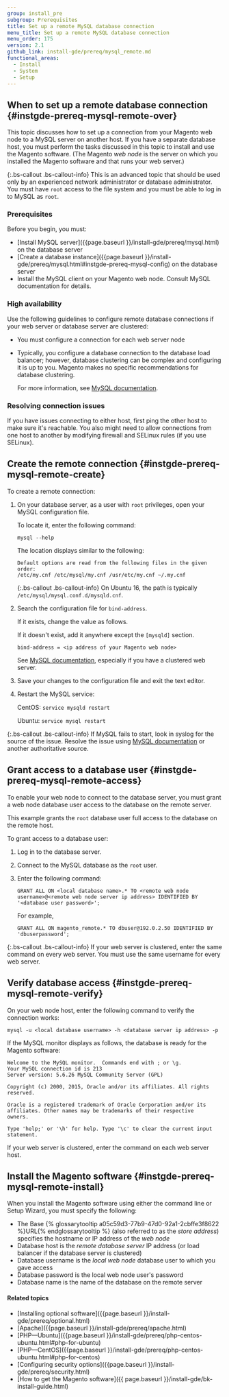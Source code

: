 ```yaml
---
group: install_pre
subgroup: Prerequisites
title: Set up a remote MySQL database connection
menu_title: Set up a remote MySQL database connection
menu_order: 175
version: 2.1
github_link: install-gde/prereq/mysql_remote.md
functional_areas:
  - Install
  - System
  - Setup
---
```


## When to set up a remote database connection {#instgde-prereq-mysql-remote-over}

This topic discusses how to set up a connection from your Magento web node to a MySQL server on another host. If you have a separate database host, you must perform the tasks discussed in this topic to install and use the Magento software. (The Magento *web node* is the server on which you installed the Magento software and that runs your web server.)

{:.bs-callout .bs-callout-info}
This is an advanced topic that should be used only by an experienced network administrator or database administrator. You must have `root` access to the file system and you must be able to log in to MySQL as `root`.

### Prerequisites

Before you begin, you must:

*	[Install MySQL server]({{page.baseurl }}/install-gde/prereq/mysql.html) on the database server
*	[Create a database instance]({{page.baseurl }}/install-gde/prereq/mysql.html#instgde-prereq-mysql-config) on the database server
*	Install the MySQL client on your Magento web node. Consult MySQL documentation for details.

### High availability

Use the following guidelines to configure remote database connections if your web server or database server are clustered:

*	You must configure a connection for each web server node
*	Typically, you configure a database connection to the database load balancer; however, database clustering can be complex and configuring it is up to you. Magento makes no specific recommendations for database clustering.

	For more information, see [MySQL documentation](https://dev.mysql.com/doc/refman/5.6/en/mysql-cluster.html).

### Resolving connection issues

If you have issues connecting to either host, first ping the other host to make sure it's reachable. You also might need to allow connections from one host to another by modifying firewall and SELinux rules (if you use SELinux).

## Create the remote connection {#instgde-prereq-mysql-remote-create}

To create a remote connection:

1.	On your database server, as a user with `root` privileges, open your MySQL configuration file.

	To locate it, enter the following command:

		mysql --help

	The location displays similar to the following:

		Default options are read from the following files in the given order:
		/etc/my.cnf /etc/mysql/my.cnf /usr/etc/my.cnf ~/.my.cnf

    {:.bs-callout .bs-callout-info}
    On Ubuntu 16, the path is typically `/etc/mysql/mysql.conf.d/mysqld.cnf`.

3.	Search the configuration file for `bind-address`.

	If it exists, change the value as follows.

	If it doesn't exist, add it anywhere except the `[mysqld]` section.

		bind-address = <ip address of your Magento web node>

	See [MySQL documentation](https://dev.mysql.com/doc/refman/5.6/en/server-options.html), especially if you have a clustered web server.

3.	Save your changes to the configuration file and exit the text editor.
4.	Restart the MySQL service:

	CentOS: `service mysqld restart`

	Ubuntu: `service mysql restart`

{:.bs-callout .bs-callout-info}
If MySQL fails to start, look in syslog for the source of the issue. Resolve the issue using [MySQL documentation](https://dev.mysql.com/doc/refman/5.6/en/server-options.html#option_mysqld_bind-address) or another authoritative source.

## Grant access to a database user {#instgde-prereq-mysql-remote-access}

To enable your web node to connect to the database server, you must grant a web node database user access to the database on the remote server.

This example grants the `root` database user full access to the database on the remote host.

To grant access to a database user:

1.	Log in to the database server.
2.	Connect to the MySQL database as the `root` user.
3.	Enter the following command:

		GRANT ALL ON <local database name>.* TO <remote web node username>@<remote web node server ip address> IDENTIFIED BY '<database user password>';

	For example,

		GRANT ALL ON magento_remote.* TO dbuser@192.0.2.50 IDENTIFIED BY 'dbuserpassword';

{:.bs-callout .bs-callout-info}
If your web server is clustered, enter the same command on every web server. You must use the same username for every web server.

## Verify database access {#instgde-prereq-mysql-remote-verify}

On your web node host, enter the following command to verify the connection works:

	mysql -u <local database username> -h <database server ip address> -p

If the MySQL monitor displays as follows, the database is ready for the Magento software:

	Welcome to the MySQL monitor.  Commands end with ; or \g.
	Your MySQL connection id is 213
	Server version: 5.6.26 MySQL Community Server (GPL)

	Copyright (c) 2000, 2015, Oracle and/or its affiliates. All rights reserved.

	Oracle is a registered trademark of Oracle Corporation and/or its
	affiliates. Other names may be trademarks of their respective
	owners.

	Type 'help;' or '\h' for help. Type '\c' to clear the current input statement.

If your web server is clustered, enter the command on each web server host.

## Install the Magento software {#instgde-prereq-mysql-remote-install}

When you install the Magento software using either the command line or Setup Wizard, you must specify the following:

*	The Base {% glossarytooltip a05c59d3-77b9-47d0-92a1-2cbffe3f8622 %}URL{% endglossarytooltip %} (also referred to as the *store address*) specifies the hostname or IP address of the *web node*
*	Database host is the *remote database server* IP address (or load balancer if the database server is clustered)
*	Database username is the *local web node* database user to which you gave access
*	Database password is the local web node user's password
*	Database name is the name of the database on the remote server

#### Related topics

*	[Installing optional software]({{page.baseurl }}/install-gde/prereq/optional.html)
*	[Apache]({{page.baseurl }}/install-gde/prereq/apache.html)
*	[PHP&mdash;Ubuntu]({{page.baseurl }}/install-gde/prereq/php-centos-ubuntu.html#php-for-ubuntu)
*	[PHP&mdash;CentOS]({{page.baseurl }}/install-gde/prereq/php-centos-ubuntu.html#php-for-centos)
*	[Configuring security options]({{page.baseurl }}/install-gde/prereq/security.html)
*	[How to get the Magento software]({{ page.baseurl }}/install-gde/bk-install-guide.html)
